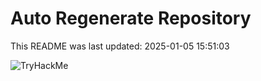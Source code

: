 # Auto Regenerate Repository

This README was last updated: 2025-01-05 15:51:03

 ![TryHackMe](https://tryhackme.com/badge/533634)